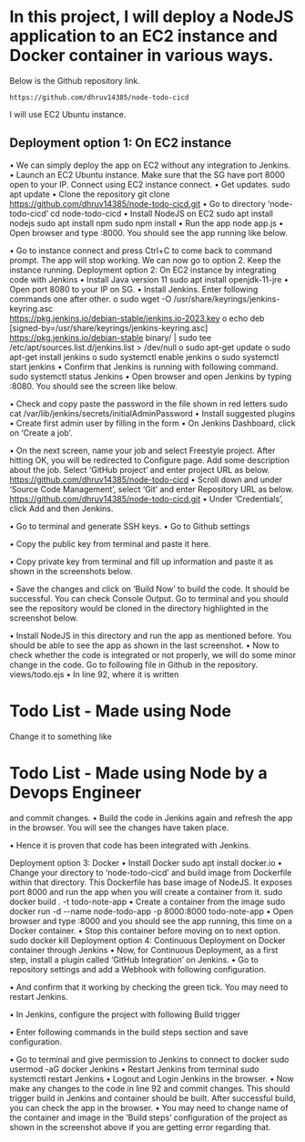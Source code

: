 # In this project, I will deploy a NodeJS application to an EC2 instance and Docker container in various ways.   
Below is the Github repository link.  

```
https://github.com/dhruv14385/node-todo-cicd
```
I will use EC2 Ubuntu instance.  
## Deployment option 1: On EC2 instance
•	We can simply deploy the app on EC2 without any integration to Jenkins.
•	Launch an EC2 Ubuntu instance. Make sure that the SG have port 8000 open to your IP. Connect using EC2 instance connect. 
•	Get updates.
sudo apt update 
•	Clone the repository
git clone https://github.com/dhruv14385/node-todo-cicd.git
•	Go to directory ‘node-todo-cicd’
cd node-todo-cicd
•	Install NodeJS on EC2
sudo apt install nodejs
sudo apt install npm
sudo npm install
•	Run the app
node app.js
•	Open browser and type <EC2-Public-IPv4>:8000. You should see the app running like below.
 
•	Go to instance connect and press Ctrl+C to come back to command prompt. The app will stop working. We can now go to option 2. Keep the instance running.
Deployment option 2: On EC2 instance by integrating code with Jenkins
•	Install Java version 11
sudo apt install openjdk-11-jre
•	Open port 8080 to your IP on SG.
•	Install Jenkins. Enter following commands one after other. 
o	sudo wget -O /usr/share/keyrings/jenkins-keyring.asc \
 https://pkg.jenkins.io/debian-stable/jenkins.io-2023.key
o	echo deb [signed-by=/usr/share/keyrings/jenkins-keyring.asc] \
https://pkg.jenkins.io/debian-stable binary/ | sudo tee \
/etc/apt/sources.list.d/jenkins.list > /dev/null
o	sudo apt-get update
o	sudo apt-get install jenkins
o	sudo systemctl enable jenkins
o	sudo systemctl start jenkins
•	Confirm that Jenkins is running with following command.
sudo systemctl status Jenkins
•	Open browser and open Jenkins by typing <EC2-Public-IPv4>:8080. You should see the screen like below.
 
•	Check and copy paste the password in the file shown in red letters
sudo cat /var/lib/jenkins/secrets/initialAdminPassword
•	Install suggested plugins 
•	Create first admin user by filling in the form
•	On Jenkins Dashboard, click on ‘Create a job’. 
 
•	On the next screen, name your job and select Freestyle project. After hitting OK, you will be redirected to Configure page. Add some description about the job. Select ‘GitHub project’ and enter project URL as below.
https://github.com/dhruv14385/node-todo-cicd
•	Scroll down and under ‘Source Code Management’, select ‘Git’ and enter Repository URL as below.
https://github.com/dhruv14385/node-todo-cicd.git
•	Under ‘Credentials’, click Add and then Jenkins.
 
•	Go to terminal and generate SSH keys.
•	Go to Github settings 
 
•	Copy the public key from terminal and paste it here.
 
•	Copy private key from terminal and fill up information and paste it as shown in the screenshots below.
 
 
•	Save the changes and click on ‘Build Now’ to build the code. It should be successful. You can check Console Output. Go to terminal and you should see the repository would be cloned in the directory highlighted in the screenshot below.
 
•	Install NodeJS in this directory and run the app as mentioned before. You should be able to see the app as shown in the last screenshot. 
•	Now to check whether the code is integrated or not properly, we will do some minor change in the code. Go to following file in Github in the repository.
views/todo.ejs
•	In line 92, where it is written 
<h1>Todo List - Made using Node</h1>
Change it to something like
<h1>Todo List - Made using Node by a Devops Engineer</h1>
and commit changes.
•	Build the code in Jenkins again and refresh the app in the browser. You will see the changes have taken place.
 
•	Hence it is proven that code has been integrated with Jenkins.


Deployment option 3: Docker
•	Install Docker
sudo apt install docker.io
•	Change your directory to ‘node-todo-cicd’ and build image from Dockerfile within that directory. This Dockerfile has base image of NodeJS. It exposes port 8000 and run the app when you will create a container from it.
sudo docker build . -t todo-note-app
•	Create a container from the image
sudo docker run -d --name node-todo-app -p 8000:8000 todo-note-app
•	Open browser and type <EC2-Public-IPv4>:8000 and you should see the app running, this time on a Docker container.
•	Stop this container before moving on to next option.
sudo docker kill <container ID>
Deployment option 4: Continuous Deployment on Docker container through Jenkins 
•	Now, for Continuous Deployment, as a first step, install a plugin called ‘GitHub Integration’ on Jenkins.
•	Go to repository settings and add a Webhook with following configuration.
 
•	And confirm that it working by checking the green tick. You may need to restart Jenkins.
 
•	In Jenkins, configure the project with following Build trigger
 
•	Enter following commands in the build steps section and save configuration.
 
•	Go to terminal and give permission to Jenkins to connect to docker
sudo usermod -aG docker Jenkins
•	Restart Jenkins from terminal
sudo systemctl restart Jenkins
•	Logout and Login Jenkins in the browser.
•	Now make any changes to the code in line 92 and commit changes. This should trigger build in Jenkins and container should be built. After successful build, you can check the app in the browser.
•	You may need to change name of the container and image in the ‘Build steps’ configuration of the project as shown in the screenshot above if you are getting error regarding that.
